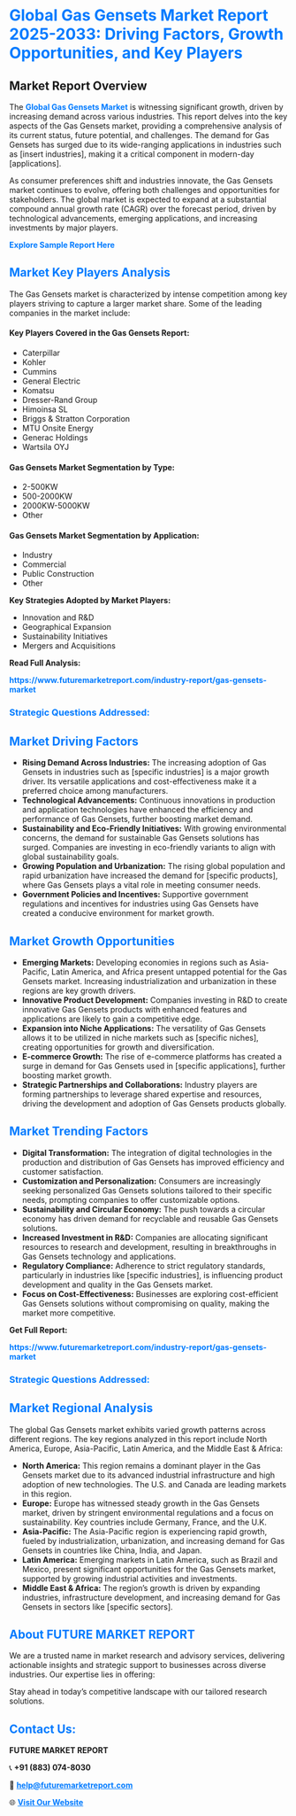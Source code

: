 <h1 style="color: #007BFF;">Global Gas Gensets Market Report 2025-2033: Driving Factors, Growth Opportunities, and Key Players</h1>

<section id="overview">
<h2>Market Report Overview</h2>
<p>The <a href="https://www.futuremarketreport.com/industry-report/gas-gensets-market" style="color: #007BFF; text-decoration: none;"><strong>Global Gas Gensets Market</strong></a> is witnessing significant growth, driven by increasing demand across various industries. This report delves into the key aspects of the Gas Gensets market, providing a comprehensive analysis of its current status, future potential, and challenges. The demand for Gas Gensets has surged due to its wide-ranging applications in industries such as [insert industries], making it a critical component in modern-day [applications].</p>
<p>As consumer preferences shift and industries innovate, the Gas Gensets market continues to evolve, offering both challenges and opportunities for stakeholders. The global market is expected to expand at a substantial compound annual growth rate (CAGR) over the forecast period, driven by technological advancements, emerging applications, and increasing investments by major players.</p>
</section>

<section id="overview">
<p><a href="https://www.futuremarketreport.com/request-sample/reportId=89563" style="color: #007BFF; text-decoration: none;"><strong>Explore Sample Report Here</strong></a></p>
</section>

<section id="key-players">
<h2 style="color: #007BFF;">Market Key Players Analysis</h2>
<p>The Gas Gensets market is characterized by intense competition among key players striving to capture a larger market share. Some of the leading companies in the market include:</p>
<h4>Key Players Covered in the Gas Gensets Report:</h4>
<ul><li>Caterpillar</li><li>Kohler</li><li>Cummins</li><li>General Electric</li><li>Komatsu</li><li>Dresser-Rand Group</li><li>Himoinsa SL</li><li>Briggs &amp; Stratton Corporation</li><li>MTU Onsite Energy</li><li>Generac Holdings</li><li>Wartsila OYJ</li></ul>
<h4>Gas Gensets Market Segmentation by Type:</h4>
<ul><li>2-500KW</li><li>500-2000KW</li><li>2000KW-5000KW</li><li>Other</li></ul>

<h4>Gas Gensets Market Segmentation by Application:</h4>
<ul><li>Industry</li><li>Commercial</li><li>Public Construction</li><li>Other</li></ul>
<p><strong>Key Strategies Adopted by Market Players:</strong></p>
<ul>
<li>Innovation and R&D</li>
<li>Geographical Expansion</li>
<li>Sustainability Initiatives</li>
<li>Mergers and Acquisitions</li>
</ul>
</section>

<section>
<p><strong>Read Full Analysis: </strong></p><a href="https://www.futuremarketreport.com/industry-report/gas-gensets-market" style="color: #007BFF; text-decoration: none;"><strong>https://www.futuremarketreport.com/industry-report/gas-gensets-market</strong></a>
<h3 style="color: #007BFF;">Strategic Questions Addressed:</h3>
</section>

<section id="driving-factors">
<h2 style="color: #007BFF;">Market Driving Factors</h2>
<ul>
<li><strong>Rising Demand Across Industries:</strong> The increasing adoption of Gas Gensets in industries such as [specific industries] is a major growth driver. Its versatile applications and cost-effectiveness make it a preferred choice among manufacturers.</li>
<li><strong>Technological Advancements:</strong> Continuous innovations in production and application technologies have enhanced the efficiency and performance of Gas Gensets, further boosting market demand.</li>
<li><strong>Sustainability and Eco-Friendly Initiatives:</strong> With growing environmental concerns, the demand for sustainable Gas Gensets solutions has surged. Companies are investing in eco-friendly variants to align with global sustainability goals.</li>
<li><strong>Growing Population and Urbanization:</strong> The rising global population and rapid urbanization have increased the demand for [specific products], where Gas Gensets plays a vital role in meeting consumer needs.</li>
<li><strong>Government Policies and Incentives:</strong> Supportive government regulations and incentives for industries using Gas Gensets have created a conducive environment for market growth.</li>
</ul>
</section>

<section id="growth-opportunities">
<h2 style="color: #007BFF;">Market Growth Opportunities</h2>
<ul>
<li><strong>Emerging Markets:</strong> Developing economies in regions such as Asia-Pacific, Latin America, and Africa present untapped potential for the Gas Gensets market. Increasing industrialization and urbanization in these regions are key growth drivers.</li>
<li><strong>Innovative Product Development:</strong> Companies investing in R&D to create innovative Gas Gensets products with enhanced features and applications are likely to gain a competitive edge.</li>
<li><strong>Expansion into Niche Applications:</strong> The versatility of Gas Gensets allows it to be utilized in niche markets such as [specific niches], creating opportunities for growth and diversification.</li>
<li><strong>E-commerce Growth:</strong> The rise of e-commerce platforms has created a surge in demand for Gas Gensets used in [specific applications], further boosting market growth.</li>
<li><strong>Strategic Partnerships and Collaborations:</strong> Industry players are forming partnerships to leverage shared expertise and resources, driving the development and adoption of Gas Gensets products globally.</li>
</ul>
</section>

<section id="trending-factors">
<h2 style="color: #007BFF;">Market Trending Factors</h2>
<ul>
<li><strong>Digital Transformation:</strong> The integration of digital technologies in the production and distribution of Gas Gensets has improved efficiency and customer satisfaction.</li>
<li><strong>Customization and Personalization:</strong> Consumers are increasingly seeking personalized Gas Gensets solutions tailored to their specific needs, prompting companies to offer customizable options.</li>
<li><strong>Sustainability and Circular Economy:</strong> The push towards a circular economy has driven demand for recyclable and reusable Gas Gensets solutions.</li>
<li><strong>Increased Investment in R&D:</strong> Companies are allocating significant resources to research and development, resulting in breakthroughs in Gas Gensets technology and applications.</li>
<li><strong>Regulatory Compliance:</strong> Adherence to strict regulatory standards, particularly in industries like [specific industries], is influencing product development and quality in the Gas Gensets market.</li>
<li><strong>Focus on Cost-Effectiveness:</strong> Businesses are exploring cost-efficient Gas Gensets solutions without compromising on quality, making the market more competitive.</li>
</ul>
</section>

<section>
<p><strong>Get Full Report: </strong></p><a href="https://www.futuremarketreport.com/industry-report/gas-gensets-market" style="color: #007BFF; text-decoration: none;"><strong>https://www.futuremarketreport.com/industry-report/gas-gensets-market</strong></a>
<h3 style="color: #007BFF;">Strategic Questions Addressed:</h3>
</section>


<section id="regional-analysis">
<h2 style="color: #007BFF;">Market Regional Analysis</h2>
<p>The global Gas Gensets market exhibits varied growth patterns across different regions. The key regions analyzed in this report include North America, Europe, Asia-Pacific, Latin America, and the Middle East & Africa:</p>
<ul>
<li><strong>North America:</strong> This region remains a dominant player in the Gas Gensets market due to its advanced industrial infrastructure and high adoption of new technologies. The U.S. and Canada are leading markets in this region.</li>
<li><strong>Europe:</strong> Europe has witnessed steady growth in the Gas Gensets market, driven by stringent environmental regulations and a focus on sustainability. Key countries include Germany, France, and the U.K.</li>
<li><strong>Asia-Pacific:</strong> The Asia-Pacific region is experiencing rapid growth, fueled by industrialization, urbanization, and increasing demand for Gas Gensets in countries like China, India, and Japan.</li>
<li><strong>Latin America:</strong> Emerging markets in Latin America, such as Brazil and Mexico, present significant opportunities for the Gas Gensets market, supported by growing industrial activities and investments.</li>
<li><strong>Middle East & Africa:</strong> The region’s growth is driven by expanding industries, infrastructure development, and increasing demand for Gas Gensets in sectors like [specific sectors].</li>
</ul>
</section>

<footer>
<h2 style="color: #007BFF;">About FUTURE MARKET REPORT</h2>
<p>We are a trusted name in market research and advisory services, delivering actionable insights and strategic support to businesses across diverse industries. Our expertise lies in offering:</p>

<p>Stay ahead in today’s competitive landscape with our tailored research solutions.</p>

<h2 style="color: #007BFF;">Contact Us:</h2>
<p><strong>FUTURE MARKET REPORT</strong></p>
<p>📞 <strong>+91 (883) 074-8030</strong></p>
<p>📧 <strong><a href="mailto:help@futuremarketreport.com" style="color: #007BFF;">help@futuremarketreport.com</a></strong></p>
<p>🌐 <strong><a href="https://www.futuremarketreport.com/" style="color: #007BFF;">Visit Our Website</a></strong></p>
</footer>